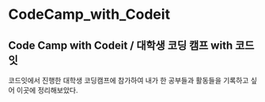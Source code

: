 # CodeCamp_with_Codeit

## Code Camp with Codeit / 대학생 코딩 캠프 with 코드잇

코드잇에서 진행한 대학생 코딩캠프에 참가하여 내가 한 공부들과 활동들을 기록하고 싶어 이곳에 정리해보았다.
